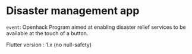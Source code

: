 # Disaster management app
`event`: Openhack
Program aimed at enabling disaster relief services to be available at the touch of a button.


Flutter version : 1.x (no null-safety)
